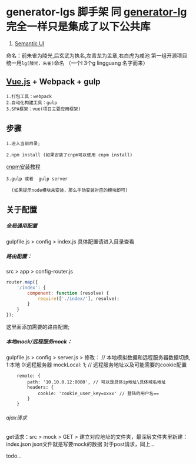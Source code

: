 # generator-lgs 脚手架 同 [generator-lg](https://github.com/liubiao0810/generator-lg)完全一样只是集成了以下公共库
1. [Semantic UI](http://semantic-ui.cn/introduction/getting-started.html)


命名：前朱雀为陵光,后玄武为执名,左青龙为孟章,右白虎为咸池
第一组开源项目统一用`lg(陵光，朱雀)`命名 （一个l  3个g  lingguang  名字而来）


## [Vue.js](http://cn.vuejs.org/) + Webpack + gulp

    1.打包工具：webpack
    2.自动化构建工具：gulp
    3.SPA框架：vue(项目主要应用框架)
## 步骤
    
    1.进入当前目录;

    2.npm install (如果安装了cnpm可以使用 cnpm install) 
            
[cnpm安装教程](http://npm.taobao.org/)

    3.gulp 或者  gulp server 
      
      (如果提示node模块未安装，那么手动安装对应的模块即可)


## 关于配置
##### 全局通用配置
gulpfile.js > config > index.js
具体配置请进入目录查看
##### 路由配置：
src > app > config-router.js

```javascript
router.map({
    '/index': {
        component: function (resolve) {
            require(['./index/'], resolve);
        }
    }
});
```
这里面添加需要的路由配置;
##### 本地mock/远程服务mock：
 gulpfile.js > config > server.js > 
修改： 
// 本地模拟数据和远程服务器数据切换, 1:本地   0:远程服务器
mockLocal: 1;
// 远程服务地址以及可能需要的cookie配置
```
    remote: {
        path: '10.10.0.12:8080', // 可以是具体ip地址\具体域名地址
        headers: {
            cookie: 'cookie_user_key=xxxx' // 登陆的用户名==
        }
    }
```
###### ajax请求
get请求：src > mock > GET > 建立对应地址的文件夹，最深层文件夹里新建：index.json   json文件就是写要mock的数据
对于post请求，同上...

todo...